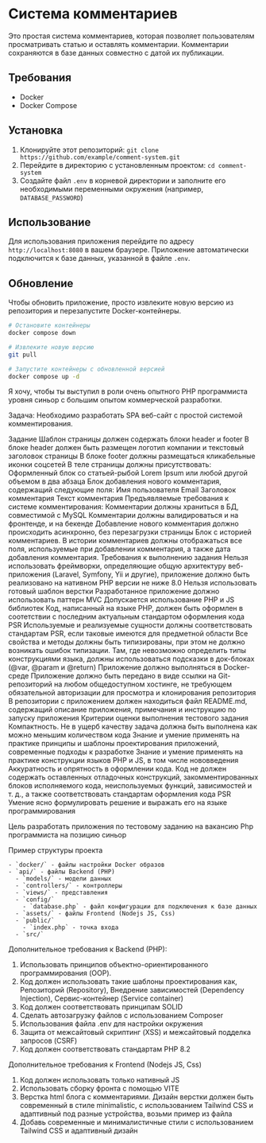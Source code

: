 # Система комментариев

Это простая система комментариев, которая позволяет пользователям просматривать статью и оставлять комментарии. Комментарии сохраняются в базе данных совместно с датой их публикации.

## Требования

- Docker
- Docker Compose

## Установка

1. Клонируйте этот репозиторий: `git clone https://github.com/example/comment-system.git`
2. Перейдите в директорию с установленным проектом: `cd comment-system`
3. Создайте файл `.env` в корневой директории и заполните его необходимыми переменными окружения (например, `DATABASE_PASSWORD`)

## Использование

Для использования приложения перейдите по адресу `http://localhost:8080` в вашем браузере. Приложение автоматически подключится к базе данных, указанной в файле `.env`.

## Обновление

Чтобы обновить приложение, просто извлеките новую версию из репозитория и перезапустите Docker-контейнеры.

```bash
# Остановите контейнеры
docker compose down

# Извлеките новую версию
git pull

# Запустите контейнеры с обновленной версией
docker compose up -d
```

Я хочу, чтобы ты выступил в роли очень опытного PHP программиста уровня синьор с большим опытом коммерческой разработки.

Задача: Необходимо разработать SPA веб-сайт с простой системой комментирования.

Задание
Шаблон страницы должен содержать блоки header и footer
В блоке header должен быть размещен логотип компании и текстовый заголовок страницы
В блоке footer должны размещаться кликабельные иконки соцсетей
В теле страницы должны присутствовать:
Оформленный блок со статьей-рыбой Lorem Ipsum или любой другой объемом в два абзаца
Блок добавления нового комментария, содержащий следующие поля:
Имя пользователя
Email
Заголовок комментария
Текст комментария
Предъявляемые требования к системе комментирования:
Комментарии должны храниться в БД, совместимой с MySQL
Комментарии должны валидироваться и на фронтенде, и на бекенде
Добавление нового комментария должно происходить асинхронно, без перезагрузки страницы
Блок с историей комментариев. В истории комментариев должны отображаться все поля, используемые при добавлении комментария, а также дата добавления комментария.
Требования к выполнению задания
Нельзя использовать фреймворки, определяющие общую архитектуру веб-приложения (Laravel, Symfony, Yii и другие), приложение должно быть реализовано на нативном PHP версии не ниже 8.0
Нельзя использовать готовый шаблон верстки
Разработанное приложение должно использовать паттерн MVC
Допускается использование PHP и JS библиотек
Код, написанный на языке PHP, должен быть оформлен в соотетствии с последним актуальным стандартом оформления кода PSR
Используемые и реализуемые сущности должны соответствовать стандартам PSR, если таковые имеются для предметной области
Все свойства и методы должны быть типизированы, при этом не должно возникать ошибок типизации. Там, где невозможно определить типы конструкциями языка, должны использоваться подсказки в док-блоках (@var, @param и @return)
Приложение должно выполняться в Docker-среде
Приложение должно быть передано в виде ссылки на Git-репозиторий на любом общедоступном хостинге, не требующем обязательной авторизации для просмотра и клонирования репозитория
В репозитории с приложением должен находиться файл README.md, содержащий описание приложения, примечания и инструкцию по запуску приложения
Критерии оценки выполнения тестового задания
Компактность. Не в ущерб качеству задача должна быть выполнена как можно меньшим количеством кода
Знание и умение применять на практике принципы и шаблоны проектирования приложений, современные подходы к разработке
Знание и умение применять на практике конструкции языков PHP и JS, в том числе нововведения
Аккуратность и опрятность в оформлении кода. Код не должен содержать оставленных отладочных конструкций, закомментированных блоков исполняемого кода, неиспользуемых функций, зависимостей и т. д., а также соответствовать стандартам оформления кода PSR
Умение ясно формулировать решение и выражать его на языке программирования

Цель разработать приложения по тестовому заданию на вакансию Php программиста на позицию синьор

Пример структуры проекта
```
- `docker/` - файлы настройки Docker образов
- `api/` - файлы Backend (PHP)
  - `models/` - модели данных
  - `controllers/` - контроллеры
  - `views/` - представления
  - `config/`
    - `database.php` - файл конфигурации для подключения к базе данных
  - `assets/` - файлы Frontend (Nodejs JS, Css)
  - `public/`
    - `index.php` - точка входа
  - `src/`
```

Дополнительное требования к Backend (PHP):
1. Использовать принципов объектно-ориентированного программирования (OOP).
2. Код должен использовать такие шаблоны проектирования как, Репозиторий (Repository),  Внедрение зависимостей (Dependency Injection), Сервис-контейнер (Service container)
3. Код должен соответствовать принципам SOLID
4. Сделать автозагрузку файлов с использованием Composer
5. Использования файла .env для настройки окружения
6. Защита от межсайтовый скриптинг (XSS) и межсайтовый подделка запросов (CSRF)
7. Код должен соответствовать стандартам PHP 8.2

Дополнительное требования к Frontend (Nodejs JS, Css)
1. Код должен использовать только нативный JS
2. Использовать сборку фронта с помощью VITE
3. Верстка html блога с комментариями.  Дизайн верстки должен быть современный в стиле minimalistic, с использованием Tailwind CSS и адаптивный под разные устройства, возьми пример из файла
3. Добавь современные и минималистичные стили с использованием Tailwind CSS и адаптивный дизайн  
